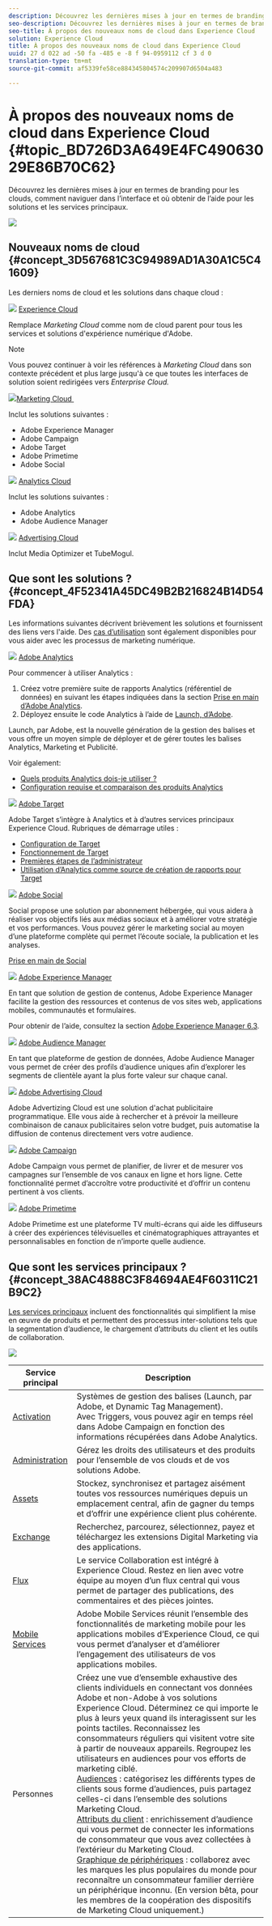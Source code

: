 ```yaml
---
description: Découvrez les dernières mises à jour en termes de branding pour les clouds, comment naviguer dans l’interface et où obtenir de l’aide pour les solutions et les services principaux.
seo-description: Découvrez les dernières mises à jour en termes de branding pour les clouds, comment naviguer dans l’interface et où obtenir de l’aide pour les solutions et les services principaux.
seo-title: À propos des nouveaux noms de cloud dans Experience Cloud
solution: Experience Cloud
title: À propos des nouveaux noms de cloud dans Experience Cloud
uuid: 27 d 022 ad -50 fa -485 e -8 f 94-0959112 cf 3 d 0
translation-type: tm+mt
source-git-commit: af5339fe58ce884345804574c209907d6504a483

---
```



# À propos des nouveaux noms de cloud dans Experience Cloud {#topic_BD726D3A649E4FC49063029E86B70C62}

Découvrez les dernières mises à jour en termes de branding pour les clouds, comment naviguer dans l’interface et où obtenir de l’aide pour les solutions et les services principaux.

![](assets/cloud-pulldown.png)

## Nouveaux noms de cloud {#concept_3D567681C3C94989AD1A30A1C5C41609}

Les derniers noms de cloud et les solutions dans chaque cloud :

![](assets/experience_cloud_appicon_32.png) [Experience Cloud](https://www.adobe.com/experience-cloud.html?promoid=FZPQZ2HS&mv=other)

Remplace *Marketing Cloud* comme nom de cloud parent pour tous les services et solutions d&#39;expérience numérique d&#39;Adobe.

>[!NOTE]
>
>Vous pouvez continuer à voir les références à *Marketing Cloud* dans son contexte précédent et plus large jusqu&#39;à ce que toutes les interfaces de solution soient redirigées vers *Enterprise Cloud.*

![](assets/marketingcloud_32.png)[Marketing Cloud  ](https://www.adobe.com/marketing-cloud.html)

Inclut les solutions suivantes :

* Adobe Experience Manager   
* Adobe Campaign
* Adobe Target
* Adobe Primetime
* Adobe Social

![](assets/analyticscloud_appicon_32.png) [Analytics Cloud](https://www.adobe.com/data-analytics-cloud.html)

Inclut les solutions suivantes :

* Adobe Analytics
* Adobe Audience Manager

![](assets/advertisingcloud_appicon_32.png) [Advertising Cloud](https://www.adobe.com/advertising-cloud.html)

Inclut Media Optimizer et TubeMogul.

## Que sont les solutions ? {#concept_4F52341A45DC49B2B216824B14D54FDA}

Les informations suivantes décrivent brièvement les solutions et fournissent des liens vers l&#39;aide. Des [cas d’utilisation](https://helpx.adobe.com/marketing-cloud/how-to/use-cases.html) sont également disponibles pour vous aider avec les processus de marketing numérique.

![](assets/mc_analytics_32.png) [Adobe Analytics](https://marketing.adobe.com/resources/help/en_US/reference/)

Pour commencer à utiliser Analytics :

1. Créez votre première suite de rapports Analytics (référentiel de données) en suivant les étapes indiquées dans la section [Prise en main d’Adobe Analytics](https://marketing.adobe.com/resources/help/en_US/analytics/getting-started/).
1. Déployez ensuite le code Analytics à l’aide de [Launch, d’Adobe](https://marketing.adobe.com/resources/help/en_US/experience-cloud/launch/).

Launch, par Adobe, est la nouvelle génération de la gestion des balises et vous offre un moyen simple de déployer et de gérer toutes les balises Analytics, Marketing et Publicité.

Voir également:

* [Quels produits Analytics dois-je utiliser ?](https://marketing.adobe.com/resources/help/en_US/reference/which_analytics_tool.html)
* [Configuration requise et comparaison des produits Analytics](https://marketing.adobe.com/resources/help/en_US/reference/analytics-product-comparison.html)

![](assets/mc_target_32.png) [Adobe Target](https://marketing.adobe.com/resources/help/en_US/target/)

Adobe Target s’intègre à Analytics et à d’autres services principaux Experience Cloud. Rubriques de démarrage utiles :

* [Configuration de Target](https://marketing.adobe.com/resources/help/en_US/target/ov/c_seting_up_target.html)
* [Fonctionnement de Target](https://marketing.adobe.com/resources/help/en_US/target/ov/c_how_target_works.html)
* [Premières étapes de l’administrateur](https://marketing.adobe.com/resources/help/en_US/target/ov/start_target.html)
* [Utilisation d’Analytics comme source de création de rapports pour Target](https://marketing.adobe.com/resources/help/en_US/target/a4t/a4t.html)

![](assets/mc_social_32.png) [Adobe Social](https://marketing.adobe.com/resources/help/en_US/social/)

Social propose une solution par abonnement hébergée, qui vous aidera à réaliser vos objectifs liés aux médias sociaux et à améliorer votre stratégie et vos performances. Vous pouvez gérer le marketing social au moyen d’une plateforme complète qui permet l’écoute sociale, la publication et les analyses.

[Prise en main de Social](https://marketing.adobe.com/resources/help/en_US/social/c_gs.html)

![](assets/mc_experiencemanager_32.png) [Adobe Experience Manager](https://helpx.adobe.com/support/experience-manager/6-3.html)

En tant que solution de gestion de contenus, Adobe Experience Manager facilite la gestion des ressources et contenus de vos sites web, applications mobiles, communautés et formulaires.

Pour obtenir de l’aide, consultez la section [Adobe Experience Manager 6.3](https://helpx.adobe.com/support/experience-manager/6-3.html).

![](assets/mc_audiencemanager_32.png) [Adobe Audience Manager](https://marketing.adobe.com/resources/help/en_US/aam/)

En tant que plateforme de gestion de données, Adobe Audience Manager vous permet de créer des profils d’audience uniques afin d’explorer les segments de clientèle ayant la plus forte valeur sur chaque canal.

![](assets/mc_optimize_32.png) [Adobe Advertising Cloud](https://marketing.adobe.com/resources/help/en_US/media-optimizer/)

Adobe Advertizing Cloud est une solution d&#39;achat publicitaire programmatique. Elle vous aide à rechercher et à prévoir la meilleure combinaison de canaux publicitaires selon votre budget, puis automatise la diffusion de contenus directement vers votre audience.

![](assets/mc_campaign_32.png) [Adobe Campaign](https://helpx.adobe.com/support/campaign.html)

Adobe Campaign vous permet de planifier, de livrer et de mesurer vos campagnes sur l’ensemble de vos canaux en ligne et hors ligne. Cette fonctionnalité permet d’accroître votre productivité et d’offrir un contenu pertinent à vos clients.

![](assets/primetime_app_32.png) [Adobe Primetime](https://help.adobe.com/en_US/primetime/)

Adobe Primetime est une plateforme TV multi-écrans qui aide les diffuseurs à créer des expériences télévisuelles et cinématographiques attrayantes et personnalisables en fonction de n’importe quelle audience.

## Que sont les services principaux ? {#concept_38AC4888C3F84694AE4F60311C21B9C2}

[Les services principaux](core-services/core-services.md#concept_07ED1D5C64234E77976E6D572E78FB9C) incluent des fonctionnalités qui simplifient la mise en œuvre de produits et permettent des processus inter-solutions tels que la segmentation d’audience, le chargement d’attributs du client et les outils de collaboration.

![](assets/core-services.png)

| Service principal | Description |
|--- |--- |
| [Activation](activation/activation.md) | Systèmes de gestion des balises (Launch, par Adobe, et Dynamic Tag Management).<br>Avec Triggers, vous pouvez agir en temps réel dans Adobe Campaign en fonction des informations récupérées dans Adobe Analytics. |
| [Administration](admin-getting-started/admin-getting-started.md) | Gérez les droits des utilisateurs et des produits pour l’ensemble de vos clouds et de vos solutions Adobe. |
| [Assets](experience-cloud-assets/experience-cloud-assets.md) | Stockez, synchronisez et partagez aisément toutes vos ressources numériques depuis un emplacement central, afin de gagner du temps et d’offrir une expérience client plus cohérente. |
| [Exchange](exchange.md) | Recherchez, parcourez, sélectionnez, payez et téléchargez les extensions Digital Marketing via des applications. |
| [Flux](feed.md) | Le service Collaboration est intégré à Experience Cloud. Restez en lien avec votre équipe au moyen d’un flux central qui vous permet de partager des publications, des commentaires et des pièces jointes. |
| [Mobile Services](https://marketing.adobe.com/resources/help/en_US/mobile/) | Adobe Mobile Services réunit l’ensemble des fonctionnalités de marketing mobile pour les applications mobiles d’Experience Cloud, ce qui vous permet d’analyser et d’améliorer l’engagement des utilisateurs de vos applications mobiles. |
| Personnes | Créez une vue d’ensemble exhaustive des clients individuels en connectant vos données Adobe et non-Adobe à vos solutions Experience Cloud. Déterminez ce qui importe le plus à leurs yeux quand ils interagissent sur les points tactiles. Reconnaissez les consommateurs réguliers qui visitent votre site à partir de nouveaux appareils. Regroupez les utilisateurs en audiences pour vos efforts de marketing ciblé.<br>[Audiences](audience-library/audience-library.md) : catégorisez les différents types de clients sous forme d’audiences, puis partagez celles-ci dans l’ensemble des solutions Marketing Cloud.<br>[Attributs du client](attributes/attributes.md) : enrichissement d’audience qui vous permet de connecter les informations de consommateur que vous avez collectées à l’extérieur du Marketing Cloud.<br>[Graphique de périphériques](https://landing.adobe.com/en/na/events/summit/275658-summit-co-op.html) : collaborez avec les marques les plus populaires du monde pour reconnaître un consommateur familier derrière un périphérique inconnu. (En version bêta, pour les membres de la coopération des dispositifs de Marketing Cloud uniquement.) |
